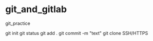 # git_and_gitlab
git_practice

git init
git status
git add .
git commit -m "text"
git clone SSH/HTTPS

